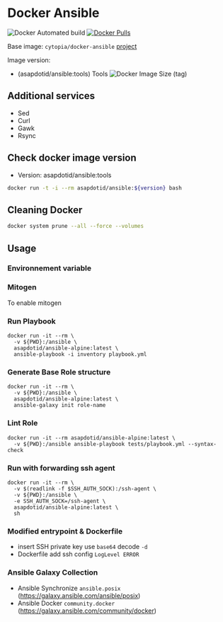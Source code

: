 # Docker Ansible

![Docker Automated build](https://img.shields.io/docker/automated/asapdotid/ansible) [![Docker Pulls](https://img.shields.io/docker/pulls/asapdotid/ansible.svg)](https://hub.docker.com/r/asapdotid/ansible/tools)

Base image: `cytopia/docker-ansible` [project](https://github.com/cytopia/docker-ansible)

Image version:

-   (asapdotid/ansible:tools) Tools ![Docker Image Size (tag)](https://img.shields.io/docker/image-size/asapdotid/ansible/tools)

## Additional services

-   Sed
-   Curl
-   Gawk
-   Rsync

## Check docker image version

-   Version: asapdotid/ansible:tools

```bash
docker run -t -i --rm asapdotid/ansible:${version} bash
```

## Cleaning Docker

```bash
docker system prune --all --force --volumes
```

## Usage

### Environnement variable

### Mitogen

To enable mitogen

### Run Playbook

```
docker run -it --rm \
  -v ${PWD}:/ansible \
  asapdotid/ansible-alpine:latest \
  ansible-playbook -i inventory playbook.yml
```

### Generate Base Role structure

```
docker run -it --rm \
  -v ${PWD}:/ansible \
  asapdotid/ansible-alpine:latest \
  ansible-galaxy init role-name
```

### Lint Role

```
docker run -it --rm asapdotid/ansible-alpine:latest \
  -v ${PWD}:/ansible ansible-playbook tests/playbook.yml --syntax-check
```

### Run with forwarding ssh agent

```
docker run -it --rm \
  -v $(readlink -f $SSH_AUTH_SOCK):/ssh-agent \
  -v ${PWD}:/ansible \
  -e SSH_AUTH_SOCK=/ssh-agent \
  asapdotid/ansible-alpine:latest \
  sh
```

### Modified entrypoint & Dockerfile

-   insert SSH private key use `base64` decode `-d`
-   Dockerfile add ssh config `LogLevel ERROR`

### Ansible Galaxy Collection

-   Ansible Synchronize `ansible.posix` (https://galaxy.ansible.com/ansible/posix)
-   Ansible Docker `community.docker` (https://galaxy.ansible.com/community/docker)
